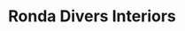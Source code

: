 ---
title: "Ronda Divers Interiors"
url: /lake-oswego/ronda-divers-interiors/
shop: interior decoration
---